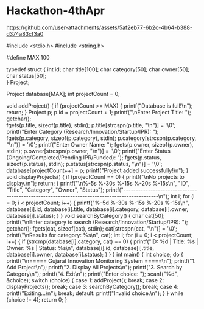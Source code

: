# Hackathon-4thApr

https://github.com/user-attachments/assets/5af2eb77-6b2c-4b64-b388-d374a83cf3a0

#include <stdio.h>
#include <string.h>

#define MAX 100

typedef struct {
    int id;
    char title[100];
    char category[50]; 
    char owner[50];
    char status[50];    
} Project;

Project database[MAX];
int projectCount = 0;

void addProject() {
    if (projectCount >= MAX) {
        printf("Database is full!\n");
        return;
    }
    Project p;
    p.id = projectCount + 1;
    printf("\nEnter Project Title: ");
    getchar();  
    fgets(p.title, sizeof(p.title), stdin);
    p.title[strcspn(p.title, "\n")] = '\0';
    printf("Enter Category (Research/Innovation/Startup/IPR): ");
    fgets(p.category, sizeof(p.category), stdin);
    p.category[strcspn(p.category, "\n")] = '\0';
    printf("Enter Owner Name: ");
    fgets(p.owner, sizeof(p.owner), stdin);
    p.owner[strcspn(p.owner, "\n")] = '\0';
    printf("Enter Status (Ongoing/Completed/Pending IPR/Funded): ");
    fgets(p.status, sizeof(p.status), stdin);
    p.status[strcspn(p.status, "\n")] = '\0';
    database[projectCount++] = p;
    printf("Project added successfully!\n");
}
void displayProjects() {
    if (projectCount == 0) {
        printf("\nNo projects to display.\n");
        return;
    }
    printf("\n%-5s %-30s %-15s %-20s %-15s\n", "ID", "Title", "Category", "Owner", "Status");
    printf("--------------------------------------------------------------------------------------------\n");
    int i;
    for (i = 0; i < projectCount; i++) {
        printf("%-5d %-30s %-15s %-20s %-15s\n",
            database[i].id, database[i].title, database[i].category, database[i].owner, database[i].status);
    }
}
void searchByCategory() {
    char cat[50];
    printf("\nEnter category to search (Research/Innovation/Startup/IPR): ");
    getchar(); 
    fgets(cat, sizeof(cat), stdin);
    cat[strcspn(cat, "\n")] = '\0';
    printf("\nResults for category: %s\n", cat);
    int i;
    for (i = 0; i < projectCount; i++) {
        if (strcmp(database[i].category, cat) == 0) {
            printf("ID: %d | Title: %s | Owner: %s | Status: %s\n", 
                database[i].id, database[i].title, database[i].owner, database[i].status);
        }
    }
}
int main() {
    int choice;
    do {
        printf("\n===== Gujarat Innovation Monitoring System =====\n");
        printf("1. Add Project\n");
        printf("2. Display All Projects\n");
        printf("3. Search by Category\n");
        printf("4. Exit\n");
        printf("Enter choice: ");
        scanf("%d", &choice);
        switch (choice) {
            case 1: addProject(); break;
            case 2: displayProjects(); break;
            case 3: searchByCategory(); break;
            case 4: printf("Exiting...\n"); break;
            default: printf("Invalid choice.\n");
        }
    } while (choice != 4);
    return 0;
}
